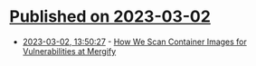 # [Published on 2023-03-02](index.md)

* [2023-03-02, 13:50:27](https://lobste.rs/s/imtxa9/how_we_scan_container_images_for) - [How We Scan Container Images for Vulnerabilities at Mergify](https://blog.mergify.com/how-we-scan-container-images-for-vulnerabilities-at-mergify/)
